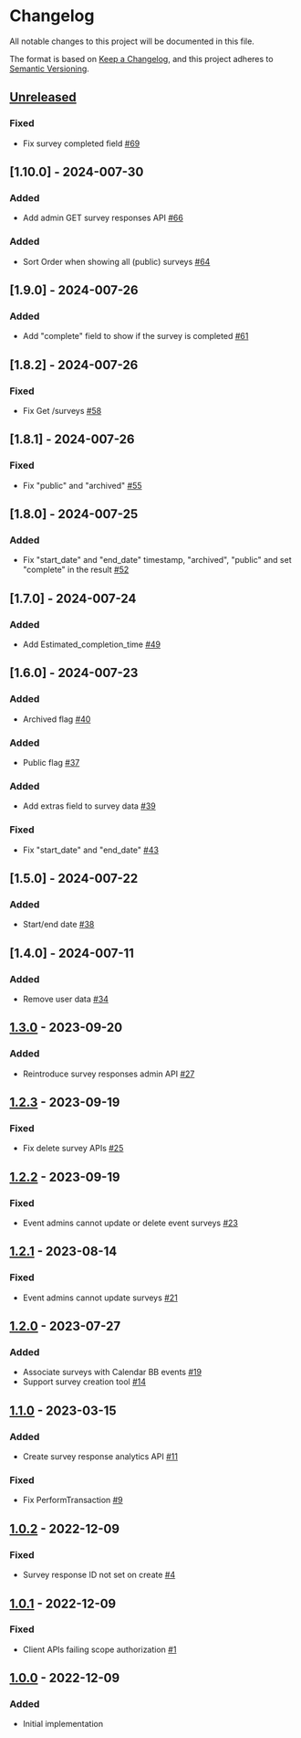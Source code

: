 # Changelog
All notable changes to this project will be documented in this file.

The format is based on [Keep a Changelog](https://keepachangelog.com/en/1.0.0/),
and this project adheres to [Semantic Versioning](https://semver.org/spec/v2.0.0.html).

## [Unreleased]
### Fixed
- Fix survey completed field [#69](https://github.com/rokwire/surveys-building-block/issues/69)

## [1.10.0] - 2024-007-30
### Added 
- Add admin GET survey responses API [#66](https://github.com/rokwire/surveys-building-block/issues/66)
### Added
- Sort Order when showing all (public) surveys [#64](https://github.com/rokwire/surveys-building-block/issues/64)

## [1.9.0] - 2024-007-26
### Added 
- Add "complete" field to show if the survey is completed [#61](https://github.com/rokwire/surveys-building-block/issues/61)
## [1.8.2] - 2024-007-26
### Fixed
- Fix Get /surveys [#58](https://github.com/rokwire/surveys-building-block/issues/58)

## [1.8.1] - 2024-007-26
### Fixed
- Fix "public" and "archived" [#55](https://github.com/rokwire/surveys-building-block/issues/55)

## [1.8.0] - 2024-007-25
### Added
- Fix "start_date" and "end_date" timestamp, "archived", "public" and set "complete" in the result [#52](https://github.com/rokwire/surveys-building-block/issues/52)

## [1.7.0] - 2024-007-24
### Added
- Add Estimated_completion_time [#49](https://github.com/rokwire/surveys-building-block/issues/49)

## [1.6.0] - 2024-007-23
### Added
- Archived flag [#40](https://github.com/rokwire/surveys-building-block/issues/40)
### Added
- Public flag [#37](https://github.com/rokwire/surveys-building-block/issues/37)
### Added
- Add extras field to survey data [#39](https://github.com/rokwire/surveys-building-block/issues/39)
### Fixed
- Fix "start_date" and "end_date" [#43](https://github.com/rokwire/surveys-building-block/issues/43)

## [1.5.0] - 2024-007-22
### Added 
- Start/end date [#38](https://github.com/rokwire/surveys-building-block/issues/38)

## [1.4.0] - 2024-007-11
### Added
- Remove user data [#34](https://github.com/rokwire/surveys-building-block/issues/34)

## [1.3.0] - 2023-09-20
### Added
- Reintroduce survey responses admin API [#27](https://github.com/rokwire/surveys-building-block/issues/27)

## [1.2.3] - 2023-09-19
### Fixed
- Fix delete survey APIs [#25](https://github.com/rokwire/surveys-building-block/issues/25)

## [1.2.2] - 2023-09-19
### Fixed
- Event admins cannot update or delete event surveys [#23](https://github.com/rokwire/surveys-building-block/issues/23)

## [1.2.1] - 2023-08-14
### Fixed
- Event admins cannot update surveys [#21](https://github.com/rokwire/surveys-building-block/issues/21)

## [1.2.0] - 2023-07-27
### Added
- Associate surveys with Calendar BB events [#19](https://github.com/rokwire/surveys-building-block/issues/19)
- Support survey creation tool [#14](https://github.com/rokwire/surveys-building-block/issues/14)

## [1.1.0] - 2023-03-15
### Added
- Create survey response analytics API [#11](https://github.com/rokwire/surveys-building-block/issues/11)
### Fixed
- Fix PerformTransaction [#9](https://github.com/rokwire/surveys-building-block/issues/9)

## [1.0.2] - 2022-12-09
### Fixed
- Survey response ID not set on create [#4](https://github.com/rokwire/surveys-building-block/issues/4)

## [1.0.1] - 2022-12-09
### Fixed
- Client APIs failing scope authorization [#1](https://github.com/rokwire/surveys-building-block/issues/1)

## [1.0.0] - 2022-12-09
### Added
- Initial implementation

[Unreleased]: https://github.com/rokwire/core-building-block/compare/v1.3.0...HEAD
[1.3.0]: https://github.com/rokwire/core-building-block/compare/v1.2.3...v1.3.0
[1.2.3]: https://github.com/rokwire/core-building-block/compare/v1.2.2...v1.2.3
[1.2.2]: https://github.com/rokwire/core-building-block/compare/v1.2.1...v1.2.2
[1.2.1]: https://github.com/rokwire/core-building-block/compare/v1.2.0...v1.2.1
[1.2.0]: https://github.com/rokwire/core-building-block/compare/v1.1.0...v1.2.0
[1.1.0]: https://github.com/rokwire/core-building-block/compare/v1.0.2...v1.1.0
[1.0.2]: https://github.com/rokwire/core-building-block/compare/v1.0.1...v1.0.2
[1.0.1]: https://github.com/rokwire/core-building-block/compare/v1.0.0...v1.0.1
[1.0.0]: https://github.com/rokwire/core-auth-library-go/tree/v1.0.0

